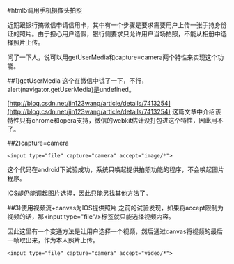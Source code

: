 #html5调用手机摄像头拍照

近期跟银行搞微信申请信用卡，其中有一个步骤是要求需要用户上传一张手持身份证的照片。由于担心用户造假，银行侧要求只允许用户当场拍照，不能从相册中选择照片上传。

问了一下人，说可以用getUserMedia和capture=camera两个特性来实现这个功能。

##1)getUserMedia
这个在微信中试了一下，不行，alert(navigator.getUserMedia)是undefined。

[http://blog.csdn.net/jin123wang/article/details/7413254](http://blog.csdn.net/jin123wang/article/details/7413254) 这篇文章中介绍该特性只有chrome和opera支持，微信的webkit估计没打包进这个特性，因此用不了。

##2)capture=camera
<pre><code>&lt;input type="file" capture="camera" accept="image/*"&gt;</code></pre>

这个代码在android下试验成功，系统只唤起提供拍照功能的程序，不会唤起图片程序。

IOS却仍能调起图片选择，因此只能另找其他方法了。

##3)使用视频流+canvas为IOS提供照片
之前的试验发现，如果将accept限制为视频的话，那&lt;input type="file"/&gt;标签就只能选择视频内容。

因此这里有一个变通方法是让用户选择一个视频，然后通过canvas将视频的最后一帧取出来，作为本人照片上传。

<pre><code>&lt;input type="file" capture="camera" accept="video/*"&gt;</code></pre>



